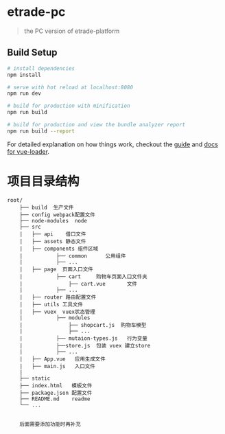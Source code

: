 # etrade-pc

> the PC version of etrade-platform

## Build Setup

``` bash
# install dependencies
npm install

# serve with hot reload at localhost:8080
npm run dev

# build for production with minification
npm run build

# build for production and view the bundle analyzer report
npm run build --report
```

For detailed explanation on how things work, checkout the [guide](http://vuejs-templates.github.io/webpack/) and [docs for vue-loader](http://vuejs.github.io/vue-loader).


# 项目目录结构
	root/ 
		├── build  生产文件
		├── config webpack配置文件
		├── node-modules  node
		├── src
		|   ├── api    借口文件
		|   ├── assets 静态文件
		|   ├── components 组件区域
		|			├── common      公用组件
		|			├── ...
		|   ├── page  页面入口文件
		|			├── cart     购物车页面入口文件夹
		|				├── cart.vue       文件
		|			├── ...
		|   ├── router 路由配置文件
		|   ├── utils 工具文件
		|   ├── vuex  vuex状态管理
		|			├── modules
		|				├── shopcart.js  购物车模型
		|				├── ...
		|			├── mutaion-types.js   行为变量
		|			├──store.js  包装 vuex 建立store 
		|			├── ...
		|   ├── App.vue   应用生成文件
		|   ├── main.js   入口文件
		|	 
		├── static
		├── index.html   模板文件
		├── package.json 配置文件
		├── README.md    readme
		└── ...


		后面需要添加功能时再补充

